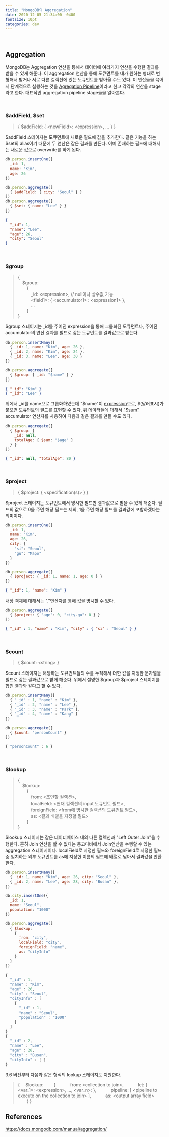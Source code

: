 ```yaml
---
title: "MongoDB의 Aggregation"
date: 2020-12-05 21:34:00 -0400
fontsize: 10pt
categories: dev
---
```


<br>

## Aggregation

MongoDB는 Aggregation 연산을 통해서 데이터에 여러가지 연산을 수행한 결과를 받을 수 있게 해준다. 이 aggregation 연산을 통해  도큐먼트를 내가 원하는 형태로 변형해서 받거나 서로 다른 컬렉션에 있는 도큐먼트를 받아올 수도 있다. 이 연산들을 묶어서 단계적으로 실행하는 것을 [Agregation Pipeline](https://docs.mongodb.com/manual/core/aggregation-pipeline/)이라고 한고 각각의 연산을 stage라고 한다. 대표적인 aggregation pipeline stage들을 알아본다.

<br>

### \$addField, \$set

> { $addField: { \<newField>: \<expression>, ... } }

\$addField 스테이지는 도큐먼트에 새로운 필드에 값을 추가한다. 같은 기능을 하는 \$set의 alias이기 때문에 두 연산은 같은 결과를 만든다. 이미 존재하는 필드에 대해서는 새로운 값으로 overwrite를 하게 된다.  

~~~javascript
db.person.insertOne({
  _id: 1,
  name: "Kim",
  age: 26
})

db.person.aggregate([
  { $addField: { city: "Seoul" } }
])
db.person.aggregate([
  { $set: { name: "Lee" } }
])
~~~

~~~json
{
  "_id": 1,
  "name": "Lee",
  "age": 26,
  "city": "Seoul"
}
~~~

<br>

### \$group

> {<br>
> &emsp;$group:<br>
> &emsp;&emsp;{<br>
> &emsp;&emsp;&emsp;_id: \<expression>, // null이나 상수값 가능<br>
> &emsp;&emsp;&emsp;\<field1>: { \<accumulator1> : \<expression1> },<br>
> &emsp;&emsp;&emsp;...<br>
> &emsp;&emsp;}<br>
> }

\$group 스테이지는 _id를 주어진 expression을 통해 그룹화된 도큐먼트나, 주어진 accumulator의 연산 결과를 필드로 갖는 도큐먼트를 결과값으로 받는다.

~~~javascript
db.person.insertMany([
  { _id: 1, name: "Kim", age: 26 },
  { _id: 2, name: "Kim", age: 24 },
  { _id: 3, name: "Lee", age: 30 }
])

db.person.aggregate([
  { $group: { _id: "$name" } }
])
~~~

~~~json
{ "_id": "Kim" }
{ "_id": "Lee" }
~~~

위에서 _id를 name으로 그룹화하였는데 "\$name"이 [expression](https://docs.mongodb.com/manual/meta/aggregation-quick-reference/#expressions)으로, \$(달러표시)가 붙으면 도큐먼트의 필드를 표현할 수 있다. 위 데이터들에 대해서 ["\$sum"](https://docs.mongodb.com/manual/reference/operator/aggregation/sum/#grp._S_sum) accumulator 연산자를 사용하여 다음과 같은 결과를 만들 수도 있다.

~~~javascript
db.person.aggregate([
  { $group: { 
    _id: null,
    totalAge: { $sum: "$age" }
  } }
])
~~~

~~~json
{ "_id": null, "totalAge": 80 }
~~~

<br>

### \$project

> { $project: { <specification(s)> } }

\$project 스테이지는 도큐먼트에서 명시한 필드만 결과값으로 받을 수 있게 해준다. 필드의 값으로 0을 주면 해당 필드는 제외, 1을 주면 해당 필드를 결과값에 포함하겠다는 의미이다.

~~~javascript
db.person.insertOne({
  _id: 1,
  name: "Kim",
  age: 26,
  city: {
    "si": "Seoul",
    "gu": "Mapo"
  }
})

db.person.aggregate([
  { $project: { _id: 1, name: 1, age: 0 } }
])
~~~

~~~json
{ "_id": 1, "name": "Kim" }
~~~

내장 객체에 대해서는 "."연산자를 통해 값을 명시할 수 있다.

~~~javascript
db.person.aggregate([
  { $project: { "age": 0, "city.gu": 0 } }
])
~~~

~~~json
{ "_id" : 1, "name" : "Kim", "city" : { "si" : "Seoul" } }
~~~

<br>

### \$count

> { $count: \<string> }

\$count 스테이지는 해당하는 도큐먼트들의 수를 누적해서 더한 값을 지정한 문자열을 필드로 갖는 결과값으로 받게 해준다. 위에서 설명한 \$group과 \$project 스테이지를 합친 결과와 같다고 할 수 있다.

~~~javascript
db.person.insertMany([
  { "_id" : 1, "name" : "Kim" },
  { "_id" : 2, "name" : "Lee" },
  { "_id" : 3, "name" : "Park" },
  { "_id" : 4, "name" : "Kang" }
])

db.person.aggregate([
  { $count: "personCount" }
])
~~~
~~~javascript
{ "personCount" : 6 }
~~~

<br>

### \$lookup

> {<br>
> &emsp;$lookup:<br>
> &emsp;&emsp;{<br>
> &emsp;&emsp;&emsp;from: \<조인할 컬렉션>,<br>
> &emsp;&emsp;&emsp;localField: \<현재 컬렉션의 input 도큐먼트 필드>,<br>
> &emsp;&emsp;&emsp;foreignField: \<from에 명시한 컬렉션의 도큐먼트 필드>,<br>
> &emsp;&emsp;&emsp;as: \<결과 배열을 지정할 필드><br>
> &emsp;&emsp;}<br>
> }

\$lookup 스테이지는 같은 데이터베이스 내의 다른 컬렉션과 "Left Outer Join"을 수행한다. 흔히 Join 연산을 할 수 없다는 몽고디비에서 Join연산을 수행할 수 있는 aggregation 스테이지이다. localField로 지정한 필드와 foreignField로 지정한 필드 중 일치하는 외부 도큐먼트를 as에 지정한 이름의 필드에 배열로 담아서 결과값을 반환한다.

~~~javascript
db.person.insertMany([
  { _id: 1, name: "Kim", age: 26, city: "Seoul" },
  { _id: 2, name: "Lee", age: 28, city: "Busan" },
])

db.city.insertOne({
  _id: 1,
  name: "Seoul",
  population: "1000"
})

db.person.aggregate([
  { $lookup:
    {
      from: "city",
      localField: "city",
      foreignField: "name",
      as: "cityInfo"
    }
  }
])
~~~
~~~javascript
{
  "_id" : 1,
  "name" : "Kim",
  "age" : 26,
  "city" : "Seoul",
  "cityInfo" : [
    {
      "_id" : 1,
      "name" : "Seoul",
      "population" : "1000"
    }
  ]
}
{
  "_id" : 2,
  "name" : "Lee",
  "age" : 28,
  "city" : "Busan",
  "cityInfo" : [ ]
}
~~~

3.6 버전부터 다음과 같은 형식의 lookup 스테이지도 지원한다.

> {
> &emsp;$lookup:
> &emsp;&emsp;{
> &emsp;&emsp;&emsp;from: \<collection to join>,
> &emsp;&emsp;&emsp;let: { \<var_1>: \<expression>, …, \<var_n>: <expression> },
> &emsp;&emsp;&emsp;pipeline: [ \<pipeline to execute on the collection to join> ],
> &emsp;&emsp;&emsp;as: \<output array field>
> &emsp;&emsp;}
> }


## References

<https://docs.mongodb.com/manual/aggregation/>


